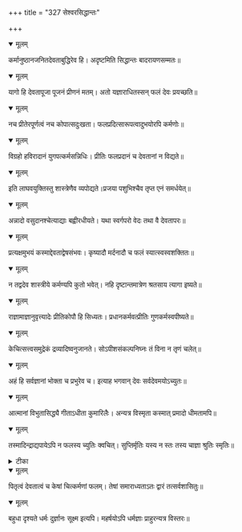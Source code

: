 +++
title = "327 सेश्वरसिद्धान्तः"

+++


<details open><summary>मूलम्</summary>

कर्मानुष्ठानजनितदेवताबुद्धिरेव हि। अदृष्टमिति सिद्धान्तः बादरायणसम्मतः॥
</details>



<details open><summary>मूलम्</summary>

यागो हि देवतापूजा पूजनं प्रीणनं मतम्। अतो यज्ञाराधितस्सन् फलं देवः प्रयच्छति॥
</details>



<details open><summary>मूलम्</summary>

नच प्रीतेरपूर्णत्वं नच कोपात्सदुःखता। फलप्रदित्सारूपत्वादुभयोरपि कर्मणोः॥
</details>



<details open><summary>मूलम्</summary>

विग्रहो हविरादानं युगपत्कर्मसन्निधिः। प्रीतिः फलप्रदानं च देवतानां न विद्यते॥
</details>



<details open><summary>मूलम्</summary>

इति लाघवयुक्तिस्तु शास्त्रेणैव व्यपोद्यते।प्रजया पशुभिश्चैव तृप्त एनं समर्धयेत्॥
</details>



<details open><summary>मूलम्</summary>

अन्नादो वसुदानश्चेत्याद्याः बह्वीरधीयते। यथा स्वर्गपरो वेदः तथा वै देवतापरः॥
</details>



<details open><summary>मूलम्</summary>

प्रत्यक्षमुभयं कस्माद्देवताद्वेषसंभवः। कृष्यादौ मर्दनादौ च फलं स्यात्स्वस्वशक्तितः॥
</details>



<details open><summary>मूलम्</summary>

न तद्वदेव शास्त्रीये कर्मण्यपि कुतो भवेत्। नहि दृष्टान्तमात्रेण श्रतसाय त्यागा इष्यते॥
</details>



<details open><summary>मूलम्</summary>

राज्ञामाज्ञानुवृत्त्यादेः प्रीतिकोपौ हि सिध्यतः। प्रधानकर्मवत्प्रीतिः गुणकर्मस्वपीष्यते॥
</details>



<details open><summary>मूलम्</summary>

केचित्सत्त्वसमुद्रेकं द्रव्यादिष्वनुजानते। सोऽपीशसंकल्पनिघ्नः तं विना न तृणं चलेत्॥
</details>



<details open><summary>मूलम्</summary>

अहं हि सर्वज्ञानां भोक्ता च प्रभुरेव च। इत्याह भगवान् देवः सर्वदेवमयोऽच्युतः॥
</details>



<details open><summary>मूलम्</summary>

आत्मानां विभुतासिद्ध्यै गीताऽधीता कुमारिलैः। अन्यत्र विस्मृता कस्मात् प्रमादो धीमतामपि॥
</details>



<details open><summary>मूलम्</summary>

तस्मादिन्द्राद्यपायेऽपि न फलस्य च्युतिः क्वचित्। सुप्तिर्मृतिः यस्य न स्तः तस्य चाज्ञा श्रुतिः स्मृतिः॥
</details>



<details><summary>टीका</summary>

तन्त्र.[380]
</details>



<details open><summary>मूलम्</summary>

पितृत्वं देवतात्वं च केषां चित्कर्मणां फलम्। तेषां समाराध्यताऽतः द्वारं तत्सर्वशासितुः॥
</details>



<details open><summary>मूलम्</summary>

बहुधा दृश्यते धर्मः दुर्ज्ञानः सूक्ष्म इत्यपि। महर्षयोऽपि धर्मज्ञाः प्राहुरन्यत्र विस्तरः॥
</details>

